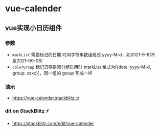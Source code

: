 # vue-calender

## vue实现小日历组件

### 参数
  * ``markList`` 需要标记的日期 时间字符串数组格式 yyyy-M-d，如2021-9-8(不是2021-09-08)
  * ``colorGroup`` 标记日期是否分组启用时 markList 格式为[{date: yyyy-M-d, group: xxxx}]，同一组的 group 写成一样

### 演示 
* https://vue-calender.stackblitz.io

### dit on StackBlitz ⚡️
* https://stackblitz.com/edit/vue-calender


